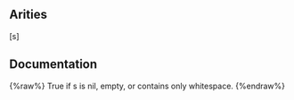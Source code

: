 ## Arities
[s]

## Documentation
{%raw%}
True if s is nil, empty, or contains only whitespace.
{%endraw%}
